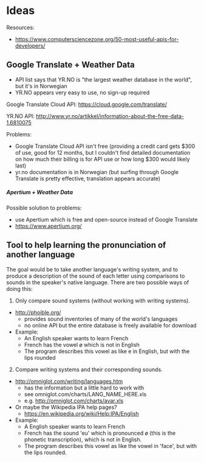 # Ideas
Resources:
- https://www.computersciencezone.org/50-most-useful-apis-for-developers/

## Google Translate + Weather Data
- API list says that YR.NO is "the largest weather database in the world", but it's in Norwegian
- YR.NO appears very easy to use, no sign-up required

Google Translate Cloud API:
https://cloud.google.com/translate/

YR.NO API:
http://www.yr.no/artikkel/information-about-the-free-data-1.6810075

Problems:
- Google Translate Cloud API isn't free (providing a credit card gets $300 of use, good for 12 months, but I couldn't find detailed documentation on how much their billing is for API use or how long $300 would likely last)
- yr.no documentation is in Norwegian (but surfing through Google Translate is pretty effective, translation appears accurate)

##### Apertium + Weather Data
Possible solution to problems:
- use Apertium which is free and open-source instead of Google Translate
- https://www.apertium.org/

## Tool to help learning the pronunciation of another language
The goal would be to take another language's writing system, and to produce a description of the sound of each letter using comparisons to sounds in the speaker's native language.
There are two possible ways of doing this:
1. Only compare sound systems (without working with writing systems).
  - http://phoible.org/
    - provides sound inventories of many of the world's languages
    - no online API but the entire database is freely available for download
  - Example:
    - An English speaker wants to learn French
    - French has the vowel ø which is not in English
    - The program describes this vowel as like e in English, but with the lips rounded
2. Compare writing systems and their corresponding sounds.
  - http://omniglot.com/writing/languages.htm
    - has the information but a little hard to work with
    - see omniglot.com/charts/LANG_NAME_HERE.xls
    - e.g. http://omniglot.com/charts/avar.xls
  - Or maybe the Wikipedia IPA help pages?
    - https://en.wikipedia.org/wiki/Help:IPA/English
  - Example:
    - A English speaker wants to learn French
    - French has the sound 'eu' which is pronounced ø (this is the phonetic transcription), which is not in English.
    - The program describes this vowel as like the vowel in 'face', but with the lips rounded.
